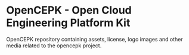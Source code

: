 # OpenCEPK - Open Cloud Engineering Platform Kit

OpenCEPK repository containing assets, license, logo images and other media related to the opencepk project.
